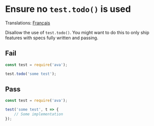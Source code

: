 # Ensure no `test.todo()` is used

Translations: [Français](https://github.com/avajs/ava-docs/blob/main/fr_FR/related/eslint-plugin-ava/docs/rules/no-todo-test.md)

Disallow the use of `test.todo()`. You might want to do this to only ship features with specs fully written and passing.

## Fail

```js
const test = require('ava');

test.todo('some test');
```

## Pass

```js
const test = require('ava');

test('some test', t => {
	// Some implementation
});
```
